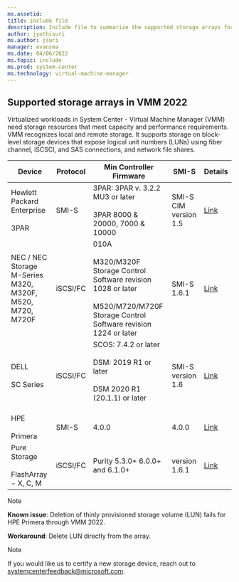 ```yaml
---
ms.assetid:
title: include file
description: Include file to summarize the supported storage arrays for VMM 2022.
author: jyothisuri
ms.author: jsuri
manager: evansma
ms.date: 04/06/2022
ms.topic: include
ms.prod: system-center
ms.technology: virtual-machine-manager
---
```


## Supported storage arrays in VMM 2022

 Virtualized workloads in System Center - Virtual Machine Manager (VMM) need storage resources that meet capacity and performance requirements. VMM recognizes local and remote storage. It supports storage on block-level storage devices that expose logical unit numbers (LUNs) using fiber channel, iSCSCI, and SAS connections, and network file shares.


| **Device** | **Protocol** | **Min Controller Firmware** | **SMI-S** | **Details** |
| --- | --- | --- | --- | --- |
| Hewlett Packard Enterprise<br/><br/> 3PAR | SMI-S | 3PAR: 3PAR v. 3.2.2 MU3 or later<br/><br/> 3PAR 8000 & 20000, 7000 & 10000 | SMI-S CIM version 1.5 | [Link](https://h20392.www2.hpe.com/portal/swdepot/displayProductInfo.do?productNumber=System_Center) |
|NEC / NEC Storage M-Series M320, M320F, M520, M720, M720F|iSCSI/FC |010A <br/><br/>M320/M320F Storage Control Software revision 1028 or later <br/><br/>M520/M720/M720F Storage Control Software revision 1224 or later |SMI-S 1.6.1|[Link](https://www.nec.com/en/global/prod/storage/product/san/index.html)
|DELL <br/><br/> SC Series	| iSCSI/FC	| SCOS: 7.4.2 or later <br/><br/> DSM: 2019 R1 or later <br/><br/> DSM 2020 R1 (20.1.1) or later <br/><br/> | SMI-S <br/>version 1.6 | [Link](https://www.dell.com/en-us/work/shop/cty/sf/disk-arrays?dgc=IR&cid=emcstorcat&lid=1) |
|HPE <br/><br/> Primera	| SMI-S	| 4.0.0| 4.0.0 | [Link](https://www.hpe.com/us/en/storage/hpe-primera.html) |
|Pure Storage <br/><br/> FlashArray - X, C, M	| iSCSI/FC	| Purity 5.3.0+ 6.0.0+ and 6.1.0+ |version 1.6.1 | [Link](https://www.purestorage.com/products/nvme/flasharray-x.html) |

>[!NOTE]
>
> **Known issue**: Deletion of thinly provisioned storage volume (LUN) fails for HPE Primera through VMM 2022.
>
>**Workaround**: Delete LUN directly from the array.

>[!NOTE]
>If you would like us to certify a new storage device, reach out to [systemcenterfeedback@microsoft.com](malito:systemcenterfeedback@microsoft.com).